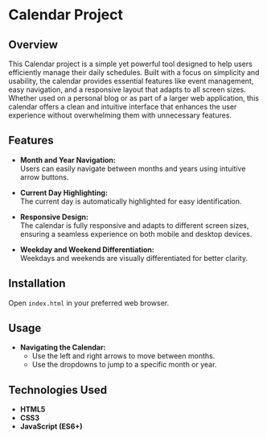 

# Calendar Project

## Overview

This Calendar project is a simple yet powerful tool designed to help users efficiently manage their daily schedules. Built with a focus on simplicity and usability, the calendar provides essential features like event management, easy navigation, and a responsive layout that adapts to all screen sizes. Whether used on a personal blog or as part of a larger web application, this calendar offers a clean and intuitive interface that enhances the user experience without overwhelming them with unnecessary features.

## Features

- **Month and Year Navigation:**  
  Users can easily navigate between months and years using intuitive arrow buttons.

- **Current Day Highlighting:**  
  The current day is automatically highlighted for easy identification.

- **Responsive Design:**  
  The calendar is fully responsive and adapts to different screen sizes, ensuring a seamless experience on both mobile and desktop devices.

- **Weekday and Weekend Differentiation:**  
  Weekdays and weekends are visually differentiated for better clarity.

## Installation

  Open `index.html` in your preferred web browser.

## Usage

- **Navigating the Calendar:**
  - Use the left and right arrows to move between months.
  - Use the dropdowns to jump to a specific month or year.

## Technologies Used

- **HTML5**
- **CSS3**
- **JavaScript (ES6+)**
